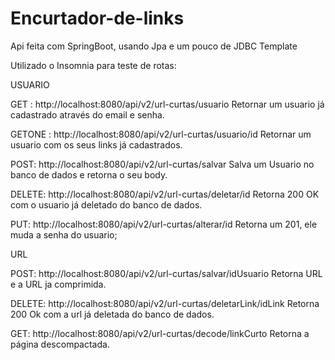 # Encurtador-de-links
Api feita com SpringBoot, usando Jpa e um pouco de JDBC Template


Utilizado o Insomnia para teste de rotas: 

USUARIO

GET : http://localhost:8080/api/v2/url-curtas/usuario
Retornar um usuario já cadastrado através do email e senha.

GETONE : http://localhost:8080/api/v2/url-curtas/usuario/id
Retornar um usuario com os seus links já cadastrados.

POST: http://localhost:8080/api/v2/url-curtas/salvar
Salva um Usuario no banco de dados e retorna o seu body.

DELETE: http://localhost:8080/api/v2/url-curtas/deletar/id
Retorna 200 OK com o usuario já deletado do banco de dados.

PUT: http://localhost:8080/api/v2/url-curtas/alterar/id
Retorna um 201, ele muda a senha do usuario;


URL

POST: http://localhost:8080/api/v2/url-curtas/salvar/idUsuario
Retorna URL e a URL ja comprimida.

DELETE: http://localhost:8080/api/v2/url-curtas/deletarLink/idLink
Retorna 200 Ok com a url já deletada do banco de dados.

GET: http://localhost:8080/api/v2/url-curtas/decode/linkCurto
Retorna a página descompactada.
